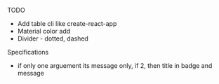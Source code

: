 TODO

-   Add table cli like create-react-app
-   Material color add
-   Divider - dotted, dashed

Specifications

-   if only one arguement its message only, if 2, then title in badge and message
